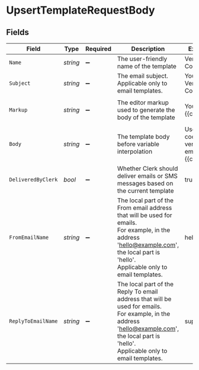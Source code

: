 # UpsertTemplateRequestBody


## Fields

| Field                                                                                                                                                                                      | Type                                                                                                                                                                                       | Required                                                                                                                                                                                   | Description                                                                                                                                                                                | Example                                                                                                                                                                                    |
| ------------------------------------------------------------------------------------------------------------------------------------------------------------------------------------------ | ------------------------------------------------------------------------------------------------------------------------------------------------------------------------------------------ | ------------------------------------------------------------------------------------------------------------------------------------------------------------------------------------------ | ------------------------------------------------------------------------------------------------------------------------------------------------------------------------------------------ | ------------------------------------------------------------------------------------------------------------------------------------------------------------------------------------------ |
| `Name`                                                                                                                                                                                     | *string*                                                                                                                                                                                   | :heavy_minus_sign:                                                                                                                                                                         | The user-friendly name of the template                                                                                                                                                     | Verification Code                                                                                                                                                                          |
| `Subject`                                                                                                                                                                                  | *string*                                                                                                                                                                                   | :heavy_minus_sign:                                                                                                                                                                         | The email subject.<br/>Applicable only to email templates.                                                                                                                                 | Your Verification Code                                                                                                                                                                     |
| `Markup`                                                                                                                                                                                   | *string*                                                                                                                                                                                   | :heavy_minus_sign:                                                                                                                                                                         | The editor markup used to generate the body of the template                                                                                                                                | <p>Your code: {{code}}</p>                                                                                                                                                                 |
| `Body`                                                                                                                                                                                     | *string*                                                                                                                                                                                   | :heavy_minus_sign:                                                                                                                                                                         | The template body before variable interpolation                                                                                                                                            | Use this code to verify your email: {{code}}                                                                                                                                               |
| `DeliveredByClerk`                                                                                                                                                                         | *bool*                                                                                                                                                                                     | :heavy_minus_sign:                                                                                                                                                                         | Whether Clerk should deliver emails or SMS messages based on the current template                                                                                                          | true                                                                                                                                                                                       |
| `FromEmailName`                                                                                                                                                                            | *string*                                                                                                                                                                                   | :heavy_minus_sign:                                                                                                                                                                         | The local part of the From email address that will be used for emails.<br/>For example, in the address 'hello@example.com', the local part is 'hello'.<br/>Applicable only to email templates. | hello                                                                                                                                                                                      |
| `ReplyToEmailName`                                                                                                                                                                         | *string*                                                                                                                                                                                   | :heavy_minus_sign:                                                                                                                                                                         | The local part of the Reply To email address that will be used for emails.<br/>For example, in the address 'hello@example.com', the local part is 'hello'.<br/>Applicable only to email templates. | support                                                                                                                                                                                    |